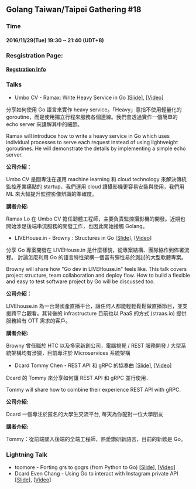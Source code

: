 ## Golang Taiwan/Taipei Gathering #18

### Time

#### 2016/11/29(Tue) 19:30 ~ 21:40  (UDT+8)

### Resgistration Page:

#### [Regstration Info](http://golang.kktix.cc/events/gtg18)

### Talks

- Umbo CV - Ramax: Write Heavy Service in Go ][Slide](https://docs.google.com/presentation/d/10V9SYlX45Q_dYFdhN0-qakVBSFbEmLvYa3QBQx2K4H4/edit?usp=sharing)], [[Video](https://youtu.be/ztVUWWm2Qbk)]

分享如何使用 Go 語言來實作 heavy service。「Heavy」意指不使用輕量化的 goroutine，而是使用獨立行程來服務各個連線。我們會透過實作一個簡單的 echo server 來講解其中的細節。

Ramax will introduce how to write a heavy service in Go which uses individual processes to serve each request instead of using lightweight
goroutines. He will demonstrate the details by implementing a simple
echo server.

**公司介紹：**

Umbo CV 是間專注在運用 machine learning 和 cloud technology 來解決傳統監控產業痛點的 startup，我們運用 cloud 讓攝影機更容易安裝與使用，我們用 ML 來大幅提升監控影像辨識的準確度。

**講者介紹:**

Ramax Lo 在 Umbo CV 擔任韌體工程師，主要負責監控攝影機的開發。近期也開始涉足後端串流服務的開發工作，也因此開始接觸 Golang。


- LIVEHouse.in - Browny : Structures in Go [[Slide](http://go-talks.appspot.com/github.com/browny/talks/2016/structures-in-go/structures-in-go.slide#1)], [[Video](https://www.youtube.com/watch?v=EIWQ3vJhBlo)]


分享 Go 專案開發在 LIVEHouse.in 是什麼樣貌，從專案結構、團隊協作到佈署流程。
討論怎麼利用 Go 的語言特性架構一個富有彈性易於測試的大型軟體專案。

Browny will share how "Go dev in LIVEHouse.in" feels like. This talk covers project structure, team collaboration and deploy flow. 
How to build a flexible and easy to test software project by Go will be discussed too.

**公司介紹：** 

LIVEhouse.in 為一台灣國產直播平台，讓任何人都能輕輕鬆鬆做直播節目，並支援跨平台觀看。其背後的 infrastructure 目前也以 PaaS 的方式 (straas.io) 提供服務給有 OTT 需求的客戶。

**講者介紹:**

Browny 曾任職於 HTC 以及多家新創公司，電腦視覺 / REST 服務開發 / 大型系統架構均有涉獵，目前專注於 Microservices 系統架構


- Dcard Tommy Chen - REST API 和 gRPC 的協奏曲 [[Slide](slides)], [[Video](https://youtu.be/cWcLFpl0K8o)]

Dcard 的 Tommy 來分享如何讓 REST API 和 gRPC 並行使用．

Tommy will share how to combine their experience REST API with gRPC.

**公司介紹:**

Dcard 一個專注於匿名的大學生交流平台, 每天為你配對一位大學朋友

**講者介紹:**

Tommy：從前端墜入後端的全端工程師，熱愛鑽研新語言，目前的新歡是 Go。


### Lightning Talk

-  toomore - Porting grs to gogrs (from Python to Go) [[Slide](https://docs.google.com/presentation/d/1uJqPdH2PA0BceBpRHXwIigeFu_mDSeXop06rTjDO1XM/edit?usp=sharing)], [[Video](https://youtu.be/RHdcVyumpO0)]
-  Dcard Even Chang - Using Go to interact with Instagram private API [[Slide](https://drive.google.com/open?id=0B6zCZUZLyeo6R29UYTBrajhzYTA)], [[Video](https://youtu.be/tFPFX32J-g0)]

